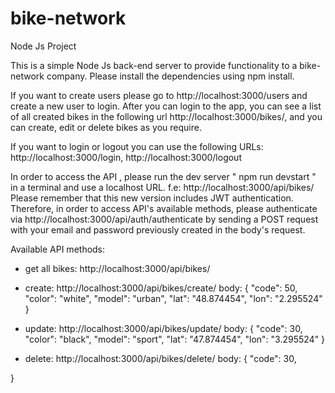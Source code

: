 # bike-network
Node Js Project

This is a simple Node Js back-end server to provide functionality to a bike-network company. Please install the dependencies using npm install. 

If you want to create users please go to http://localhost:3000/users and create a new user to login. After you can login to the app, you can see a list of all created bikes in the following url http://localhost:3000/bikes/, and you can create, edit or delete bikes as you require.

If you want to login or logout you can use the following URLs: http://localhost:3000/login, http://localhost:3000/logout 

In order to access the API , please run the dev server " npm run devstart " in a terminal and use a localhost URL. f.e: http://localhost:3000/api/bikes/
Please remember that this new version includes JWT authentication. Therefore, in order to access API's available methods, please authenticate via http://localhost:3000/api/auth/authenticate by sending a POST request with your email and password previously created in the body's request.

Available API methods: 
  - get all bikes: http://localhost:3000/api/bikes/
  - create: http://localhost:3000/api/bikes/create/ 
    body: {
    "code": 50,
    "color": "white",
    "model": "urban",
    "lat": "48.874454",
    "lon":   "2.295524"
}
  - update: http://localhost:3000/api/bikes/update/
   body: {
    "code": 30,
    "color": "black",
    "model": "sport",
    "lat": "47.874454",
    "lon":   "3.295524"
}

  - delete: http://localhost:3000/api/bikes/delete/
   body: {
    "code": 30,
    
}
